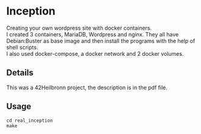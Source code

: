 # Inception
Creating your own wordpress site with docker containers.  
I created 3 containers, MariaDB, Wordpress and nginx. They all have Debian:Buster as base image and then install the programs with the help of shell scripts.  
I also used docker-compose, a docker network and 2 docker volumes.  

## Details
This was a 42Heilbronn project, the description is in the pdf file.  

## Usage
```
cd real_inception
make
```
